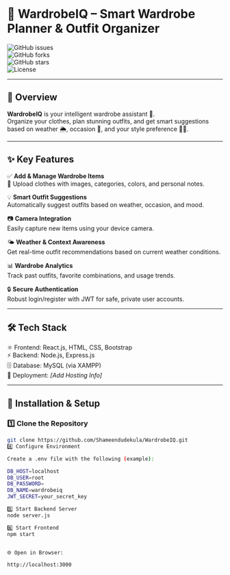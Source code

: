 # 👗 WardrobeIQ – Smart Wardrobe Planner & Outfit Organizer

![GitHub issues](https://img.shields.io/github/issues/Shameendudekula/WardrobeIQ)  
![GitHub forks](https://img.shields.io/github/forks/Shameendudekula/WardrobeIQ)  
![GitHub stars](https://img.shields.io/github/stars/Shameendudekula/WardrobeIQ)  
![License](https://img.shields.io/github/license/Shameendudekula/WardrobeIQ)

---

## 🌟 Overview

**WardrobeIQ** is your intelligent wardrobe assistant 🎯.  
Organize your clothes, plan stunning outfits, and get smart suggestions based on weather 🌦️, occasion 🎉, and your style preference 👚👔.

---

## ✨ Key Features

✅ **Add & Manage Wardrobe Items**  
📸 Upload clothes with images, categories, colors, and personal notes.

💡 **Smart Outfit Suggestions**  
Automatically suggest outfits based on weather, occasion, and mood.

📷 **Camera Integration**  
Easily capture new items using your device camera.

🌤️ **Weather & Context Awareness**  
Get real-time outfit recommendations based on current weather conditions.

📊 **Wardrobe Analytics**  
Track past outfits, favorite combinations, and usage trends.

🔒 **Secure Authentication**  
Robust login/register with JWT for safe, private user accounts.

---

## 🛠️ Tech Stack

⚛️ Frontend: React.js, HTML, CSS, Bootstrap  
⚡ Backend: Node.js, Express.js  
🗄️ Database: MySQL (via XAMPP)  
🚀 Deployment: *[Add Hosting Info]*

---

## 🚀 Installation & Setup

### 1️⃣ Clone the Repository  
```bash
git clone https://github.com/Shameendudekula/WardrobeIQ.git
4️⃣ Configure Environment

Create a .env file with the following (example):

DB_HOST=localhost
DB_USER=root
DB_PASSWORD=
DB_NAME=wardrobeiq
JWT_SECRET=your_secret_key

5️⃣ Start Backend Server
node server.js

6️⃣ Start Frontend
npm start


🌐 Open in Browser:

http://localhost:3000

